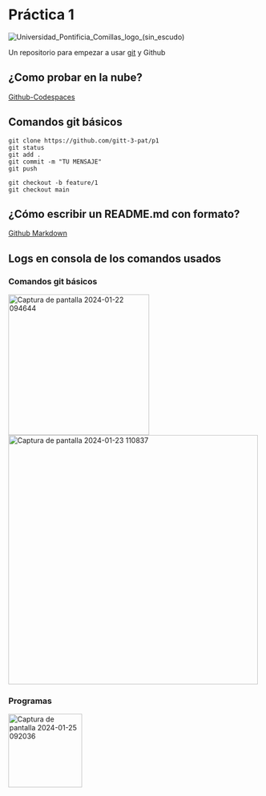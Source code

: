 # Práctica 1

![Universidad_Pontificia_Comillas_logo_(sin_escudo)](https://github.com/TeresaCGC/p1-fork/assets/145538011/77890495-03b5-4f17-9f7d-85db6dc05b58)


Un repositorio para empezar a usar [git](https://git-scm.com/) y Github

## ¿Como probar en la nube?

[Github-Codespaces](https://github.com/features/codespaces)

## Comandos git básicos

```
git clone https://github.com/gitt-3-pat/p1
git status
git add .
git commit -m "TU MENSAJE"
git push

git checkout -b feature/1
git checkout main
```

## ¿Cómo escribir un README.md con formato?

[Github Markdown](https://docs.github.com/es/get-started/writing-on-github/getting-started-with-writing-and-formatting-on-github/basic-writing-and-formatting-syntax)

## Logs en consola de los comandos usados
### Comandos git básicos
<img width="281" alt="Captura de pantalla 2024-01-22 094644" src="https://github.com/TeresaCGC/p1-fork/assets/145538011/1c0bde9e-2b45-403e-92da-dd8c906eb5eb">

<img width="498" alt="Captura de pantalla 2024-01-23 110837" src="https://github.com/TeresaCGC/p1-fork/assets/145538011/e4e2d1fe-5f9e-495c-a223-c9732302cf6a">

### Programas

<img width="147" alt="Captura de pantalla 2024-01-25 092036" src="https://github.com/TeresaCGC/p1-fork/assets/145538011/200ebcbb-698e-4131-8e46-b951d2c54f4c">

